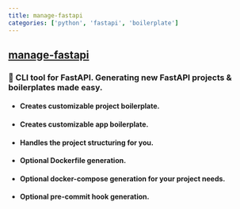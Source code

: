 ```yaml
---
title: manage-fastapi
categories: ['python', 'fastapi', 'boilerplate']
---
```

## [manage-fastapi](https://github.com/ycd/manage-fastapi)

### :rocket: CLI tool for FastAPI. Generating new FastAPI projects & boilerplates made easy.    


* #### Creates customizable **project boilerplate.**
* #### Creates customizable **app boilerplate.**
* #### Handles the project structuring for you.
* #### Optional Dockerfile generation.
* #### Optional docker-compose generation for your project needs.
* #### Optional pre-commit hook generation.


